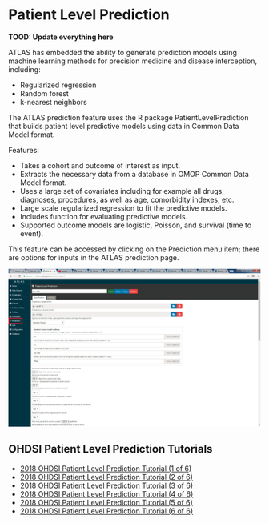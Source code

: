 # Patient Level Prediction

**TOOD: Update everything here**

ATLAS has embedded the ability to generate prediction models using machine learning methods for precision medicine and disease interception, including:

  * Regularized regression
  * Random forest
  * k-nearest neighbors

The ATLAS prediction feature uses the R package PatientLevelPrediction that builds patient level predictive models using data in Common Data Model format.

Features:

  * Takes a cohort and outcome of interest as input.
  * Extracts the necessary data from a database in OMOP Common Data Model format.
  * Uses a large set of covariates including for example all drugs, diagnoses, procedures, as well as age, comorbidity indexes, etc.
  * Large scale regularized regression to fit the predictive models.
  * Includes function for evaluating predictive models.
  * Supported outcome models are logistic, Poisson, and survival (time to event).

This feature can be accessed by clicking on the Prediction menu item; there are options for inputs in the ATLAS prediction page. 

<img src="images/prediction/atlas_plp_details.png">

## OHDSI Patient Level Prediction Tutorials

- <a href="https://www.youtube.com/watch?v=y4r4VvRGSck">2018 OHDSI Patient Level Prediction Tutorial (1 of 6)</a><br>
- <a href="https://www.youtube.com/watch?v=Z0Xrv00gwWg">2018 OHDSI Patient Level Prediction Tutorial (2 of 6)</a><br>
- <a href="https://www.youtube.com/watch?v=E_klNJS9fEw">2018 OHDSI Patient Level Prediction Tutorial (3 of 6)</a><br>
- <a href="https://www.youtube.com/watch?v=dAeXpQ9waM4">2018 OHDSI Patient Level Prediction Tutorial (4 of 6)</a><br>
- <a href="https://www.youtube.com/watch?v=3kmKp2s2BeM">2018 OHDSI Patient Level Prediction Tutorial (5 of 6)</a><br>
- <a href="https://www.youtube.com/watch?v=Hlp-FutRxBI">2018 OHDSI Patient Level Prediction Tutorial (6 of 6)</a>